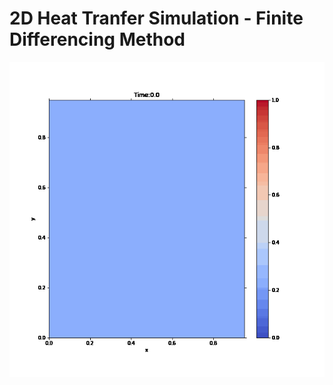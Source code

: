# 2D Heat Tranfer Simulation - Finite Differencing Method

<img src="https://github.com/Filpill/2D_HeatTranfer/blob/main/Finite_Difference_2D_Heat.gif" alt="drawing" width="850"/> 
